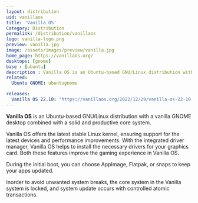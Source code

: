 ```yaml
---
layout: distribution
uid: vanillaos
title: 'Vanilla OS'
Category: Distribution
permalink: /distribution/vanillaos
logo: vanilla-logo.png
preview: vanilla.jpg
image: /assets/images/preview/vanilla.jpg
home_page: https://vanillaos.org/
desktops: [gnome]
base : [ubuntu]
description : Vanilla OS is an Ubuntu-based GNU/Linux distribution with a vanilla GNOME desktop combined with a solid and productive core system.
related:
  Ubuntu GNOME: ubuntugnome

releases:
  Vanilla OS 22.10: "https://vanillaos.org/2022/12/29/vanilla-os-22-10-kinetic.html"
---
```


**Vanilla OS** is an Ubuntu-based GNU/Linux distribution with a vanilla GNOME desktop combined with a solid and productive core system.

Vanilla OS offers the latest stable Linux kernel, ensuring support for the latest devices and performance improvements. With the integrated driver manager, Vanilla OS helps to install the necessary drivers for your graphics card. Both these features improve the gaming experience in Vanilla OS.

During the initial boot, you can choose AppImage, Flatpak, or snaps to keep your apps updated.

Inorder to avoid unwanted system breaks, the core system in the Vanilla system is locked, and system update occurs with controlled atomic transactions.